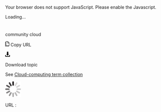 Your browser does not support JavaScript. Please enable the Javascript.

Loading...

# 

community cloud

![Copy URL](community-cloud_files/Copy.png)
Copy URL

![Download](community-cloud_files/Download.png)

Download topic

See [Cloud-computing term collection](https://worldready.cloudapp.net/Styleguide/Read?id=2700&topicid=28841)

![In progress](community-cloud_files/activity-large.gif)

URL :
